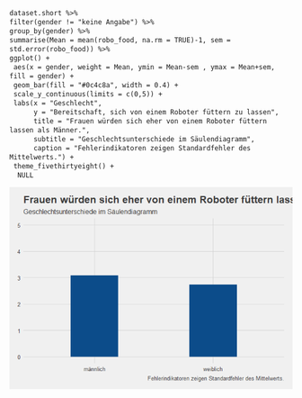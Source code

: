     dataset.short %>% 
    filter(gender != "keine Angabe") %>%
    group_by(gender) %>%
    summarise(Mean = mean(robo_food, na.rm = TRUE)-1, sem = std.error(robo_food)) %>% 
    ggplot() +
     aes(x = gender, weight = Mean, ymin = Mean-sem , ymax = Mean+sem, fill = gender) +
     geom_bar(fill = "#0c4c8a", width = 0.4) +
     scale_y_continuous(limits = c(0,5)) +
     labs(x = "Geschlecht",
          y = "Bereitschaft, sich von einem Roboter füttern zu lassen",
          title = "Frauen würden sich eher von einem Roboter füttern lassen als Männer.",
          subtitle = "Geschlechtsunterschiede im Säulendiagramm",
          caption = "Fehlerindikatoren zeigen Standardfehler des Mittelwerts.") +
     theme_fivethirtyeight() +
      NULL

![](Diagramm_HolleSchmitz_files/figure-markdown_strict/unnamed-chunk-1-1.png)
